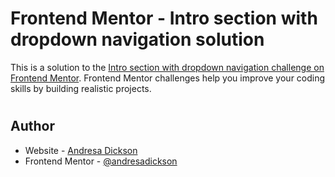 # Frontend Mentor - Intro section with dropdown navigation solution

This is a solution to the [Intro section with dropdown navigation challenge on Frontend Mentor](https://www.frontendmentor.io/challenges/intro-section-with-dropdown-navigation-ryaPetHE5). Frontend Mentor challenges help you improve your coding skills by building realistic projects. 

#
## Author

- Website - [Andresa Dickson]([https://www.your-site.com](https://www.linkedin.com/in/andresa-dickson-a53469215/))
- Frontend Mentor - [@andresadickson](https://www.frontendmentor.io/profile/andresadickson)

